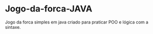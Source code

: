 # Jogo-da-forca-JAVA
Jogo da forca simples em java criado para praticar POO e lógica com a sintaxe.

